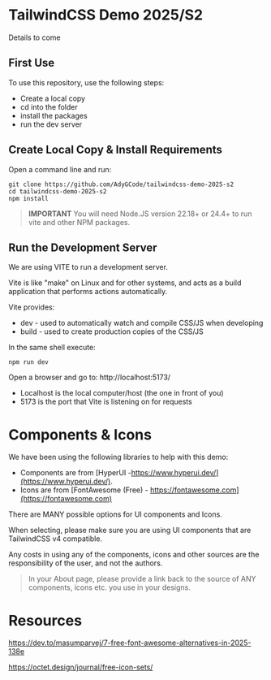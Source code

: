 # TailwindCSS Demo 2025/S2

Details to come

## First Use

To use this repository, use the following steps:

- Create a local copy
- cd into the folder
- install the packages
- run the dev server

## Create Local Copy & Install Requirements

Open a command line and run:

```shell
git clone https://github.com/AdyGCode/tailwindcss-demo-2025-s2
cd tailwindcss-demo-2025-s2 
npm install
```

> **IMPORTANT** You will need Node.JS version 22.18+ or 24.4+ to run vite and other NPM 
> packages.

## Run the Development Server

We are using VITE to run a development server.

Vite is like "make" on Linux and for other systems, and acts as a build application that 
performs actions automatically.

Vite provides:
- dev - used to automatically watch and compile CSS/JS when developing 
- build - used to create production copies of the CSS/JS 

In the same shell execute:

```shell
npm run dev
```

Open a browser and go to: http://localhost:5173/

- Localhost is the local computer/host (the one in front of you)
- 5173 is the port that Vite is listening on for requests

# Components & Icons

We have been using the following libraries to help with this demo:

- Components are from [HyperUI -https://www.hyperui.dev/](https://www.hyperui.dev/).
- Icons are from [FontAwesome (Free) - https://fontawesome.com](https://fontawesome.com)

There are MANY possible options for UI components and Icons.

When selecting, please make sure you are using UI components that are TailwindCSS v4
compatible.

Any costs in using any of the components, icons and other sources are the responsibility of
the user, and not the authors.

> In your About page, please provide a link back to the source of ANY components, icons etc.
> you use in your designs.




# Resources

https://dev.to/masumparvej/7-free-font-awesome-alternatives-in-2025-138e

https://octet.design/journal/free-icon-sets/


